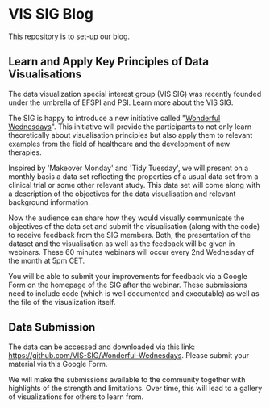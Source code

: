 # VIS SIG Blog
This repository is to set-up our blog.

## Learn and Apply Key Principles of Data Visualisations
The data visualization special interest group (VIS SIG) was recently founded under the umbrella of EFSPI and PSI. Learn more about the VIS SIG.

The SIG is happy to introduce a new initiative called "[Wonderful Wednesdays](https://www.psiweb.org/sigs-special-interest-groups/visualisation/welcome-to-wonderful-wednesdays)". This initiative will provide the participants to not only learn theoretically about visualisation principles but also apply them to relevant examples from the field of healthcare and the development of new therapies. 

Inspired by 'Makeover Monday' and 'Tidy Tuesday', we will present on a monthly basis a data set reflecting the properties of a usual data set from a clinical trial or some other relevant study. This data set will come along with a description of the objectives for the data visualisation and relevant background information. 

Now the audience can share how they would visually communicate the objectives of the data set and submit the visualisation (along with the code) to receive feedback from the SIG members. Both, the presentation of the dataset and the visualisation as well as the feedback will be given in webinars. These 60 minutes webinars will occur every 2nd Wednesday of the month at 5pm CET. 

You will be able to submit your improvements for feedback via a Google Form on the homepage of the SIG after the webinar. These submissions need to include code (which is well documented and executable) as well as the file of the visualization itself.

## Data Submission

The data can be accessed and downloaded via this link:
https://github.com/VIS-SIG/Wonderful-Wednesdays.
Please submit your material via this Google Form. 

We will make the submissions available to the community together with highlights of the strength and limitations. Over time, this will lead to a gallery of visualizations for others to learn from.
